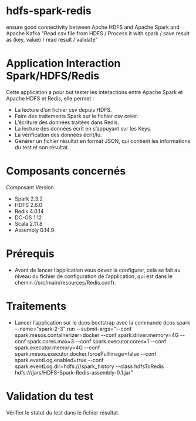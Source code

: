 # hdfs-spark-redis
ensure good connectivity between Apche HDFS and Apache Spark and Apache Kafka "Read csv file from HDFS / Process it with spark  / save result as (key, value)  / read result / validate"

#	Application Interaction Spark/HDFS/Redis

Cette application a pour but tester les interactions entre Apache Spark et Apache HDFS et Redis, elle permet :

-	La lecture d’un fichier csv depuis HDFS. 
-	Faire des traitements Spark sur le fichier csv créer.
-	L’écriture des données traitées dans Redis.
-	La lecture des données écrit en s’appuyant sur les Keys.
-	La vérification des données écrit/lu.
-	Générer un fichier résultat en format JSON, qui contient les informations du test et son résultat. 

#	Composants concernés


Composant	   	Version
- Spark		2.3.2
- HDFS		2.6.0
- Redis		4.0.14
- DC-OS		1.12
- Scala		2.11.8
- Assembly		0.14.9





# Prérequis 
-	 Avant de lancer l’application vous devez la configurer, cela se fait au niveau du fichier de configuration de l’application, qui est dans le chemin (/src/main/resources/Redis.conf).


# Traitements 
-	Lancer l’application sur le dcos bootstrap avec la commande 
dcos spark --name="spark-2-3" run --submit-args="--conf spark.mesos.containerizer=docker --conf spark.driver.memory=4G --conf spark.cores.max=3 --conf spark.executor.cores=1 --conf spark.executor.memory=4G --conf spark.mesos.executor.docker.forcePullImage=false --conf spark.eventLog.enabled=true --conf spark.eventLog.dir=hdfs:///spark_history  --class hdfsToRedis hdfs:///jars/HDFS-Spark-Redis-assembly-0.1.jar"
 
# Validation du test 
Vérifier le statut du test dans le fichier résultat. 
